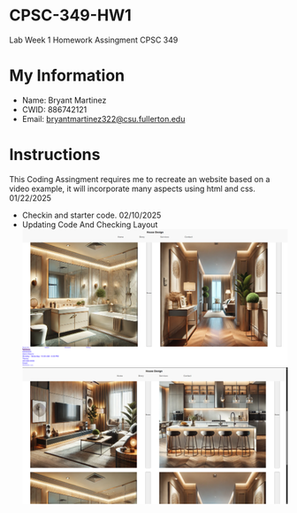 # CPSC-349-HW1
Lab Week 1 Homework Assingment 
CPSC 349  
# My Information
* Name: Bryant Martinez
* CWID: 886742121
* Email: bryantmartinez322@csu.fullerton.edu
# Instructions
This Coding Assingment requires me to recreate an website based on a video example, it will incorporate many aspects using html and css.
01/22/2025
- Checkin and starter code. 
02/10/2025 
- Updating Code And Checking Layout
![alt text](BottomPage.png)
![alt text](FrontPage.png)

